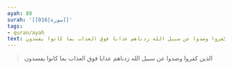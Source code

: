 ```yaml
---
ayah: 88
surah: '[[016|سورة]]'
tags:
- quran/ayah
text: الذين كفروا وصدوا عن سبيل الله زدناهم عذابا فوق العذاب بما كانوا يفسدون
---
```

> الذين كفروا وصدوا عن سبيل الله زدناهم عذابا فوق العذاب بما كانوا يفسدون
